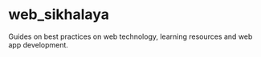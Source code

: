 # web_sikhalaya
Guides on best practices on web technology, learning resources and web app development.
